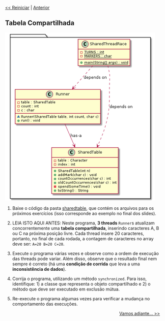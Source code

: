 <p align="left"><a href="../README.md"><< Reiniciar</a> | <a href="README02.md">Anterior</a></p>


## Tabela Compartilhada

![sharedtable](../etc/sharedtable.png)


1. Baixe o código da pasta [sharedtable](../src/sharedtable), que contém os arquivos para os próximos exercícios (isso corresponde ao exemplo no final dos slides).

2. LEIA ISTO AQUI ANTES: Neste programa, **3 threads** `Runner`s atualizam concorrentemente uma **tabela compartilhada**, inserindo caracteres A, B ou C na próxima posição livre. Cada thread insere 20 caracteres, portanto, no final de cada rodada, a contagem de caracteres no array deve ser: `A=20 B=20 C=20`.

3. Execute o programa várias vezes e observe como a ordem de execução das threads pode variar. Além disso, observe que o resultado final nem sempre é correto (há uma **condição de corrida** que leva a uma **inconsistência de dados**).

4. Corrija o programa, utilizando um método `synchronized`. Para isso, identifique: 1) a classe que representa o objeto compartilhado e 2) o método que deve ser executado em exclusão mútua. 

5. Re-execute o programa algumas vezes para verificar a mudança no comportamento das execuções.


<p align="right"><a href="README04.md">Vamos adiante... >></a> </p>
